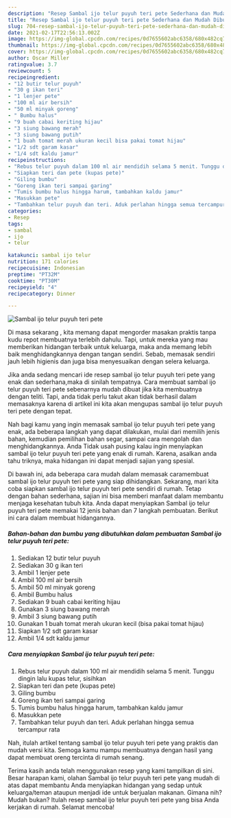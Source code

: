 ```yaml
---
description: "Resep Sambal ijo telur puyuh teri pete Sederhana dan Mudah Dibuat"
title: "Resep Sambal ijo telur puyuh teri pete Sederhana dan Mudah Dibuat"
slug: 704-resep-sambal-ijo-telur-puyuh-teri-pete-sederhana-dan-mudah-dibuat
date: 2021-02-17T22:56:13.002Z
image: https://img-global.cpcdn.com/recipes/0d7655602abc6358/680x482cq70/sambal-ijo-telur-puyuh-teri-pete-foto-resep-utama.jpg
thumbnail: https://img-global.cpcdn.com/recipes/0d7655602abc6358/680x482cq70/sambal-ijo-telur-puyuh-teri-pete-foto-resep-utama.jpg
cover: https://img-global.cpcdn.com/recipes/0d7655602abc6358/680x482cq70/sambal-ijo-telur-puyuh-teri-pete-foto-resep-utama.jpg
author: Oscar Miller
ratingvalue: 3.7
reviewcount: 5
recipeingredient:
- "12 butir telur puyuh"
- "30 g ikan teri"
- "1 lenjer pete"
- "100 ml air bersih"
- "50 ml minyak goreng"
- " Bumbu halus"
- "9 buah cabai keriting hijau"
- "3 siung bawang merah"
- "3 siung bawang putih"
- "1 buah tomat merah ukuran kecil bisa pakai tomat hijau"
- "1/2 sdt garam kasar"
- "1/4 sdt kaldu jamur"
recipeinstructions:
- "Rebus telur puyuh dalam 100 ml air mendidih selama 5 menit. Tunggu dingin lalu kupas telur, sisihkan"
- "Siapkan teri dan pete (kupas pete)"
- "Giling bumbu"
- "Goreng ikan teri sampai garing"
- "Tumis bumbu halus hingga harum, tambahkan kaldu jamur"
- "Masukkan pete"
- "Tambahkan telur puyuh dan teri. Aduk perlahan hingga semua tercampur rata"
categories:
- Resep
tags:
- sambal
- ijo
- telur

katakunci: sambal ijo telur 
nutrition: 171 calories
recipecuisine: Indonesian
preptime: "PT32M"
cooktime: "PT30M"
recipeyield: "4"
recipecategory: Dinner

---
```



![Sambal ijo telur puyuh teri pete](https://img-global.cpcdn.com/recipes/0d7655602abc6358/680x482cq70/sambal-ijo-telur-puyuh-teri-pete-foto-resep-utama.jpg)

Di masa  sekarang , kita memang dapat mengorder masakan praktis tanpa kudu repot membuatnya terlebih dahulu. Tapi, untuk mereka yang mau memberikan hidangan terbaik untuk keluarga, maka anda memang lebih baik menghidangkannya dengan tangan sendiri. Sebab, memasak sendiri jauh lebih higienis dan juga bisa menyesuaikan dengan selera keluarga.

Jika anda sedang mencari ide resep sambal ijo telur puyuh teri pete yang enak dan sederhana,maka di sinilah tempatnya. Cara membuat sambal ijo telur puyuh teri pete  sebenarnya mudah dibuat jika kita membuatnya dengan teliti. Tapi, anda tidak perlu takut akan tidak berhasil dalam memasaknya 
karena di artikel ini kita akan mengupas sambal ijo telur puyuh teri pete dengan tepat.  



Nah bagi kamu yang ingin memasak sambal ijo telur puyuh teri pete yang enak, ada beberapa langkah yang dapat dilakukan, mulai dari memilih jenis bahan, kemudian pemilihan bahan segar, sampai cara mengolah dan menghidangkannya. Anda Tidak usah pusing kalau ingin menyiapkan sambal ijo telur puyuh teri pete yang enak di rumah. Karena, asalkan anda  tahu triknya, maka hidangan ini dapat menjadi sajian yang spesial.

Di bawah ini, ada beberapa cara mudah dalam memasak caramembuat sambal ijo telur puyuh teri pete yang siap dihidangkan. Sekarang, mari kita coba siapkan sambal ijo telur puyuh teri pete sendiri di rumah. Tetap dengan bahan sederhana, sajian ini bisa memberi manfaat dalam membantu menjaga kesehatan tubuh kita. Anda dapat menyiapkan Sambal ijo telur puyuh teri pete memakai 12 jenis bahan dan 7 langkah pembuatan. Berikut ini cara dalam membuat hidangannya.

<!--inarticleads1-->

##### Bahan-bahan dan bumbu yang dibutuhkan dalam pembuatan Sambal ijo telur puyuh teri pete:

1. Sediakan 12 butir telur puyuh
1. Sediakan 30 g ikan teri
1. Ambil 1 lenjer pete
1. Ambil 100 ml air bersih
1. Ambil 50 ml minyak goreng
1. Ambil  Bumbu halus
1. Sediakan 9 buah cabai keriting hijau
1. Gunakan 3 siung bawang merah
1. Ambil 3 siung bawang putih
1. Gunakan 1 buah tomat merah ukuran kecil (bisa pakai tomat hijau)
1. Siapkan 1/2 sdt garam kasar
1. Ambil 1/4 sdt kaldu jamur




<!--inarticleads2-->

##### Cara menyiapkan Sambal ijo telur puyuh teri pete:

1. Rebus telur puyuh dalam 100 ml air mendidih selama 5 menit. Tunggu dingin lalu kupas telur, sisihkan
1. Siapkan teri dan pete (kupas pete)
1. Giling bumbu
1. Goreng ikan teri sampai garing
1. Tumis bumbu halus hingga harum, tambahkan kaldu jamur
1. Masukkan pete
1. Tambahkan telur puyuh dan teri. Aduk perlahan hingga semua tercampur rata




Nah, itulah artikel tentang  sambal ijo telur puyuh teri pete  yang praktis dan mudah versi kita. Semoga kamu mampu membuatnya dengan hasil yang dapat membuat oreng tercinta di rumah senang. 

Terima kasih anda telah menggunakan resep yang kami tampilkan di sini. Besar harapan kami, olahan  Sambal ijo telur puyuh teri pete yang mudah di atas dapat membantu Anda menyiapkan hidangan yang sedap untuk keluarga/teman ataupun menjadi ide untuk berjualan makanan. Gimana nih? Mudah bukan? Itulah resep sambal ijo telur puyuh teri pete yang bisa Anda kerjakan di rumah. Selamat mencoba!

